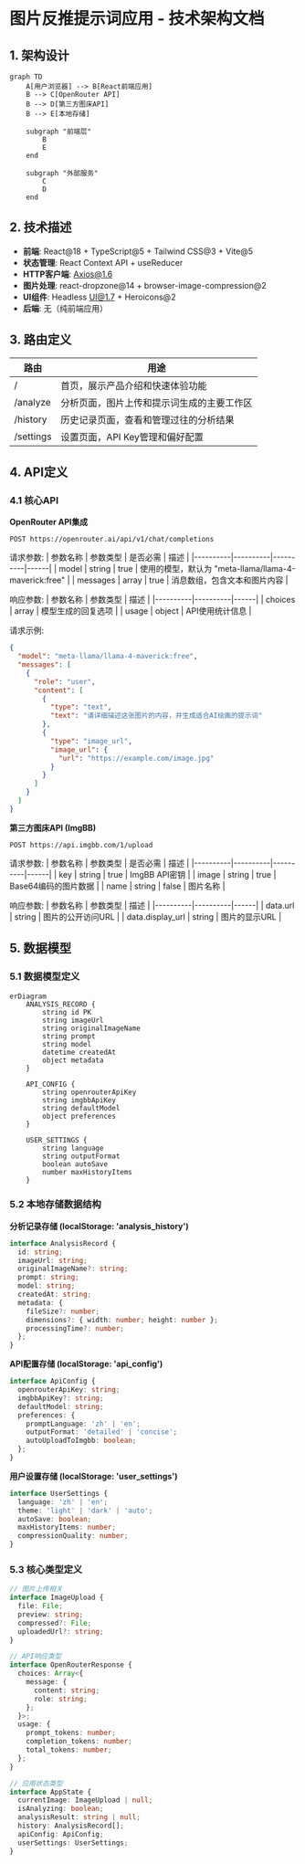 # 图片反推提示词应用 - 技术架构文档

## 1. 架构设计

```mermaid
graph TD
    A[用户浏览器] --> B[React前端应用]
    B --> C[OpenRouter API]
    B --> D[第三方图床API]
    B --> E[本地存储]

    subgraph "前端层"
        B
        E
    end

    subgraph "外部服务"
        C
        D
    end
```

## 2. 技术描述

- **前端**: React@18 + TypeScript@5 + Tailwind CSS@3 + Vite@5
- **状态管理**: React Context API + useReducer
- **HTTP客户端**: Axios@1.6
- **图片处理**: react-dropzone@14 + browser-image-compression@2
- **UI组件**: Headless UI@1.7 + Heroicons@2
- **后端**: 无（纯前端应用）

## 3. 路由定义

| 路由 | 用途 |
|------|------|
| / | 首页，展示产品介绍和快速体验功能 |
| /analyze | 分析页面，图片上传和提示词生成的主要工作区 |
| /history | 历史记录页面，查看和管理过往的分析结果 |
| /settings | 设置页面，API Key管理和偏好配置 |

## 4. API定义

### 4.1 核心API

**OpenRouter API集成**
```
POST https://openrouter.ai/api/v1/chat/completions
```

请求参数:
| 参数名称 | 参数类型 | 是否必需 | 描述 |
|----------|----------|----------|------|
| model | string | true | 使用的模型，默认为 "meta-llama/llama-4-maverick:free" |
| messages | array | true | 消息数组，包含文本和图片内容 |

响应参数:
| 参数名称 | 参数类型 | 描述 |
|----------|----------|------|
| choices | array | 模型生成的回复选项 |
| usage | object | API使用统计信息 |

请求示例:
```json
{
  "model": "meta-llama/llama-4-maverick:free",
  "messages": [
    {
      "role": "user",
      "content": [
        {
          "type": "text",
          "text": "请详细描述这张图片的内容，并生成适合AI绘画的提示词"
        },
        {
          "type": "image_url",
          "image_url": {
            "url": "https://example.com/image.jpg"
          }
        }
      ]
    }
  ]
}
```

**第三方图床API (ImgBB)**
```
POST https://api.imgbb.com/1/upload
```

请求参数:
| 参数名称 | 参数类型 | 是否必需 | 描述 |
|----------|----------|----------|------|
| key | string | true | ImgBB API密钥 |
| image | string | true | Base64编码的图片数据 |
| name | string | false | 图片名称 |

响应参数:
| 参数名称 | 参数类型 | 描述 |
|----------|----------|------|
| data.url | string | 图片的公开访问URL |
| data.display_url | string | 图片的显示URL |

## 5. 数据模型

### 5.1 数据模型定义

```mermaid
erDiagram
    ANALYSIS_RECORD {
        string id PK
        string imageUrl
        string originalImageName
        string prompt
        string model
        datetime createdAt
        object metadata
    }
    
    API_CONFIG {
        string openrouterApiKey
        string imgbbApiKey
        string defaultModel
        object preferences
    }
    
    USER_SETTINGS {
        string language
        string outputFormat
        boolean autoSave
        number maxHistoryItems
    }
```

### 5.2 本地存储数据结构

**分析记录存储 (localStorage: 'analysis_history')**
```typescript
interface AnalysisRecord {
  id: string;
  imageUrl: string;
  originalImageName?: string;
  prompt: string;
  model: string;
  createdAt: string;
  metadata: {
    fileSize?: number;
    dimensions?: { width: number; height: number };
    processingTime?: number;
  };
}
```

**API配置存储 (localStorage: 'api_config')**
```typescript
interface ApiConfig {
  openrouterApiKey: string;
  imgbbApiKey?: string;
  defaultModel: string;
  preferences: {
    promptLanguage: 'zh' | 'en';
    outputFormat: 'detailed' | 'concise';
    autoUploadToImgbb: boolean;
  };
}
```

**用户设置存储 (localStorage: 'user_settings')**
```typescript
interface UserSettings {
  language: 'zh' | 'en';
  theme: 'light' | 'dark' | 'auto';
  autoSave: boolean;
  maxHistoryItems: number;
  compressionQuality: number;
}
```

### 5.3 核心类型定义

```typescript
// 图片上传相关
interface ImageUpload {
  file: File;
  preview: string;
  compressed?: File;
  uploadedUrl?: string;
}

// API响应类型
interface OpenRouterResponse {
  choices: Array<{
    message: {
      content: string;
      role: string;
    };
  }>;
  usage: {
    prompt_tokens: number;
    completion_tokens: number;
    total_tokens: number;
  };
}

// 应用状态类型
interface AppState {
  currentImage: ImageUpload | null;
  isAnalyzing: boolean;
  analysisResult: string | null;
  history: AnalysisRecord[];
  apiConfig: ApiConfig;
  userSettings: UserSettings;
}
```